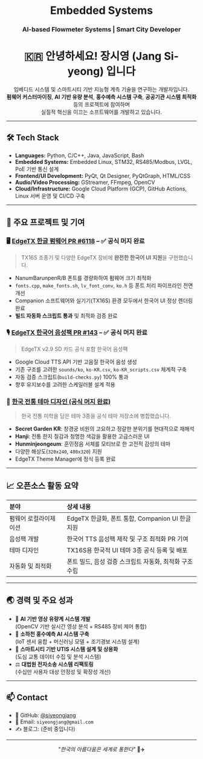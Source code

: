 <p align="center">
  <h1 align="center">Embedded Systems</h1>
  <h3 align="center">AI-based Flowmeter Systems | Smart City Developer</h3>
</p>

<h1 align="center">🇰🇷 안녕하세요! 장시영 (Jang Si-yeong) 입니다</h1>

<p align="center">
  임베디드 시스템 및 스마트시티 기반 지능형 계측 기술을 연구하는 개발자입니다.<br>
  <strong>펌웨어 커스터마이징</strong>, <strong>AI 기반 유량 분석</strong>, <strong>홍수예측 시스템 구축</strong>, <strong>공공기관 시스템 최적화</strong> 등의 프로젝트에 참여하며<br>
  실질적 혁신을 이끄는 소프트웨어를 개발하고 있습니다.
</p>

---

## 🛠️ Tech Stack

- **Languages:** Python, C/C++, Java, JavaScript, Bash
- **Embedded Systems:** Embedded Linux, STM32, RS485/Modbus, LVGL, PoE 기반 통신 설계
- **Frontend/UI Development:** PyQt, Qt Designer, PyQtGraph, HTML/CSS
- **Audio/Video Processing:** GStreamer, FFmpeg, OpenCV
- **Cloud/Infrastructure:** Google Cloud Platform (GCP), GitHub Actions, Linux 서버 운영 및 CI/CD 구축

---

## 🚀 주요 프로젝트 및 기여

### 🖥️ [EdgeTX 한글 펌웨어 PR #6118](https://github.com/EdgeTX/edgetx/pull/6118) – ✅ 공식 머지 완료
> TX16S 조종기 및 다양한 EdgeTX 장비에 **완전한 한국어 UI 지원**을 구현했습니다.

- NanumBarunpenR/B 폰트를 경량화하여 펌웨어 크기 최적화
- `fonts.cpp`, `make_fonts.sh`, `lv_font_conv`, `ko.h` 등 폰트 처리 파이프라인 전면 개선
- Companion 소프트웨어와 실기기(TX16S) 환경 모두에서 한국어 UI 정상 렌더링 완료
- **빌드 자동화 스크립트 통과** 및 최적화 검증 완료

### 🎙️ [EdgeTX 한국어 음성팩 PR #143](https://github.com/EdgeTX/edgetx-sdcard-sounds/pull/143) – ✅ 공식 머지 완료
> EdgeTX v2.9 SD 카드 공식 포함 한국어 음성팩

- Google Cloud TTS API 기반 고음질 한국어 음성 생성
- 기존 구조를 고려한 `sounds/ko`, `ko-KR.csv`, `ko-KR_scripts.csv` 체계적 구축
- 자동 검증 스크립트(`build-checks.py`) 100% 통과
- 향후 유지보수를 고려한 스케일러블 설계 적용

### 🎨 [한국 전통 테마 디자인 (공식 머지 완료)](https://github.com/EdgeTX/themes)
> 한국 전통 미학을 담은 테마 3종을 공식 테마 저장소에 병합했습니다.

- **Secret Garden KR**: 창경궁 비원의 고요하고 정갈한 분위기를 현대적으로 재해석
- **Hanji**: 전통 한지 질감과 청명한 색감을 활용한 고급스러운 UI
- **Hunminjeongeum**: 훈민정음 서체를 모티브로 한 고전적 감성의 테마
- 다양한 해상도(`320x240`, `480x320`) 지원
- EdgeTX Theme Manager에 정식 등록 완료

---

## 📈 오픈소스 활동 요약

| 분야                   | 상세 내용                                                      |
|:------------------------|:---------------------------------------------------------------|
| 펌웨어 로컬라이제이션    | EdgeTX 한글화, 폰트 통합, Companion UI 한글 지원 |
| 음성팩 개발              | 한국어 TTS 음성팩 제작 및 구조 최적화 PR 기여                     |
| 테마 디자인              | TX16S용 한국적 UI 테마 3종 공식 등록 및 배포                      |
| 자동화 및 최적화         | 폰트 빌드, 음성 검증 스크립트 자동화, 최적화 구조 수립            |

---

## 🌏 경력 및 주요 성과

- 🎥 **AI 기반 영상 유량계 시스템 개발**  
  (OpenCV 기반 실시간 영상 분석 + RS485 장비 제어 통합)
- 🧠 **소하천 홍수예측 AI 시스템 구축**  
  (IoT 센서 융합 + 머신러닝 모델 + 조기경보 시스템 설계)
- 🚦 **스마트시티 기반 UTIS 시스템 설계 및 상용화**  
  (도심 교통 데이터 수집 및 분석 시스템)
- ⚖️ **대법원 전자소송 시스템 리팩토링**  
  (수십만 사용자 대상 안정성 및 확장성 개선)

---

## 📫 Contact

- 🐙 GitHub: [@siyeongjang](https://github.com/siyeongjang)
- 📧 Email: `siyeongjang@gmail.com`
- ✍️ 블로그: (준비 중입니다)

---

<p align="center">
  <i>"한국의 아름다움은 세계로 통한다"</i> 🎨✈️
</p>
